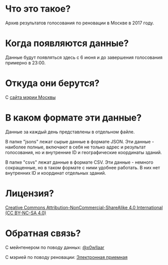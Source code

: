 # Что это такое?
Архив результатов голосования по реновации в Москве в 2017 году.

# Когда появляются данные?
Данные будут появляться здесь с 6 июня и до завершения голосования примерно в 23:00.

# Откуда они берутся?
С [сайта мэрии Москвы](https://www.mos.ru/city/projects/renovation/)

# В каком формате эти данные?
Данные за каждый день представлены в отдельном файле.

В папке "jsons" лежат сырые данные в формате JSON. Эти данные - наиболее полные, включают в себя не только адрес и результат голосования, но и внутренние ID и географические координаты зданий.

В папке "csvs" лежат данные в формате CSV. Эти данные - немного сокращенные, но в таком формате с ними удобнее работать. В них нет внутренних ID и координат отдельных зданий.

# Лицензия?
[Creative Commons Attribution-NonCommercial-ShareAlike 4.0 International (CC BY-NC-SA 4.0)](https://creativecommons.org/licenses/by-nc-sa/4.0/)

# Обратная связь?
С мейнтенером по поводу данных: [@x0wllaar](https://telegram.me/x0wllaar)

С мэрией по поводу реновации: [Электронная приемная](https://www.mos.ru/feedback/individual/)
